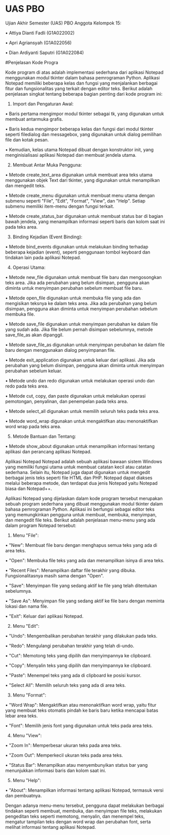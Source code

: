 # UAS PBO

Ujian Akhir Semester (UAS) PBO Anggota Kelompok 15:

  •	Attiya Dianti Fadli (G1A022002)
  
  •	Apri Agriansyah (G1A022056)
  
  •	Dian Ardiyanti Saputri (G1A022084)
  
#Penjelasan Kode Progra

Kode program di atas adalah implementasi sederhana dari aplikasi Notepad menggunakan modul tkinter dalam bahasa pemrograman Python. Aplikasi Notepad memiliki beberapa kelas dan fungsi yang menjalankan berbagai fitur dan fungsionalitas yang terkait dengan editor teks.
Berikut adalah penjelasan singkat tentang beberapa bagian penting dari kode program ini:

1.	Import dan Pengaturan Awal:
  
•	Baris pertama mengimpor modul tkinter sebagai tk, yang digunakan untuk membuat antarmuka grafis.

•	Baris kedua mengimpor beberapa kelas dan fungsi dari modul tkinter seperti filedialog dan messagebox, yang digunakan untuk dialog pemilihan file dan kotak pesan.

•	Kemudian, kelas utama Notepad dibuat dengan konstruktor init, yang menginisialisasi aplikasi Notepad dan membuat jendela utama.

2.	Membuat Antar Muka Pengguna:

•	Metode create_text_area digunakan untuk membuat area teks utama menggunakan objek Text dari tkinter, yang digunakan untuk menampilkan dan mengedit teks.

•	Metode create_menu digunakan untuk membuat menu utama dengan submenu seperti "File", "Edit", "Format", "View", dan "Help". Setiap submenu memiliki item-menu dengan fungsi terkait.

•	Metode create_status_bar digunakan untuk membuat status bar di bagian bawah jendela, yang menampilkan informasi seperti baris dan kolom saat ini pada teks area.

3.	Binding Kejadian (Event Binding):

•	Metode bind_events digunakan untuk melakukan binding terhadap beberapa kejadian (event), seperti penggunaan tombol keyboard dan tindakan lain pada aplikasi Notepad.

4.	Operasi Utama:

•	Metode new_file digunakan untuk membuat file baru dan mengosongkan teks area. Jika ada perubahan yang belum disimpan, pengguna akan diminta untuk menyimpan perubahan sebelum membuat file baru.

•	Metode open_file digunakan untuk membuka file yang ada dan mengisikan teksnya ke dalam teks area. Jika ada perubahan yang belum disimpan, pengguna akan diminta untuk menyimpan perubahan sebelum membuka file.

•	Metode save_file digunakan untuk menyimpan perubahan ke dalam file yang sudah ada. Jika file belum pernah disimpan sebelumnya, metode save_file_as akan dipanggil.

•	Metode save_file_as digunakan untuk menyimpan perubahan ke dalam file baru dengan menggunakan dialog penyimpanan file.

•	Metode exit_application digunakan untuk keluar dari aplikasi. Jika ada perubahan yang belum disimpan, pengguna akan diminta untuk menyimpan perubahan sebelum keluar.

•	Metode undo dan redo digunakan untuk melakukan operasi undo dan redo pada teks area.

•	Metode cut, copy, dan paste digunakan untuk melakukan operasi pemotongan, penyalinan, dan penempelan pada teks area.

•	Metode select_all digunakan untuk memilih seluruh teks pada teks area.

•	Metode word_wrap digunakan untuk mengaktifkan atau menonaktifkan word wrap pada teks area.

5.	Metode Bantuan dan Tentang:

•	Metode show_about digunakan untuk menampilkan informasi tentang aplikasi dan perancang aplikasi Notepad.

Aplikasi Notepad
Notepad adalah sebuah aplikasi bawaan sistem Windows yang memiliki fungsi utama untuk membuat catatan kecil atau catatan sederhana. Selain itu, Notepad juga dapat digunakan untuk mengedit berbagai jenis teks seperti file HTML dan PHP. Notepad dapat diakses melalui beberapa metode, dan terdapat dua jenis Notepad yaitu Notepad biasa dan Notepad++.

Aplikasi Notepad yang dijelaskan dalam kode program tersebut merupakan sebuah program sederhana yang dibuat menggunakan modul tkinter dalam bahasa pemrograman Python. Aplikasi ini berfungsi sebagai editor teks yang memungkinkan pengguna untuk membuat, membuka, menyimpan, dan mengedit file teks. Berikut adalah penjelasan menu-menu yang ada dalam program Notepad tersebut:

1.	Menu "File":

•	"New": Membuat file baru dengan menghapus semua teks yang ada di area teks.

•	"Open": Membuka file teks yang ada dan menampilkan isinya di area teks.

•	"Recent Files": Menampilkan daftar file terakhir yang dibuka. Fungsionalitasnya masih sama dengan "Open".

•	"Save": Menyimpan file yang sedang aktif ke file yang telah ditentukan sebelumnya.

•	"Save As": Menyimpan file yang sedang aktif ke file baru dengan meminta lokasi dan nama file.

•	"Exit": Keluar dari aplikasi Notepad.

2.	Menu "Edit":

•	"Undo": Mengembalikan perubahan terakhir yang dilakukan pada teks.

•	"Redo": Mengulangi perubahan terakhir yang telah di-undo.

•	"Cut": Memotong teks yang dipilih dan menyimpannya ke clipboard.

•	"Copy": Menyalin teks yang dipilih dan menyimpannya ke clipboard.

•	"Paste": Menempel teks yang ada di clipboard ke posisi kursor.

•	"Select All": Memilih seluruh teks yang ada di area teks.

3.	Menu "Format":

•	"Word Wrap": Mengaktifkan atau menonaktifkan word wrap, yaitu fitur yang membuat teks otomatis pindah ke baris baru ketika mencapai batas lebar area teks.

•	"Font": Memilih jenis font yang digunakan untuk teks pada area teks.

4.	Menu "View":

•	"Zoom In": Memperbesar ukuran teks pada area teks.

•	"Zoom Out": Memperkecil ukuran teks pada area teks.

•	"Status Bar": Menampilkan atau menyembunyikan status bar yang menunjukkan informasi baris dan kolom saat ini.

5.	Menu "Help":

•	"About": Menampilkan informasi tentang aplikasi Notepad, termasuk versi dan pembuatnya.

Dengan adanya menu-menu tersebut, pengguna dapat melakukan berbagai tindakan seperti membuat, membuka, dan menyimpan file teks, melakukan pengeditan teks seperti memotong, menyalin, dan menempel teks, mengatur tampilan teks dengan word wrap dan perubahan font, serta melihat informasi tentang aplikasi Notepad.


